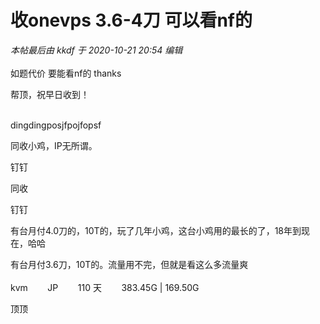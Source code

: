 # 收onevps 3.6-4刀 可以看nf的


<i class="pstatus"> 本帖最后由 kkdf 于 2020-10-21 20:54 编辑 </i><br />
<br />
如题代价 要能看nf的 thanks

帮顶，祝早日收到！<br />
<br />
<img src="static/image/smiley/default/time.gif" smilieid="15" border="0" alt="" /><img src="static/image/smiley/default/time.gif" smilieid="15" border="0" alt="" /><img src="static/image/smiley/default/time.gif" smilieid="15" border="0" alt="" />

dingdingposjfpojfopsf

同收小鸡，IP无所谓。

钉钉

同收<img id="aimg_L37ba" onclick="zoom(this, this.src, 0, 0, 0)" class="zoom" src="https://cdn.jsdelivr.net/gh/hishis/forum-master/public/images/patch.gif" onmouseover="img_onmouseoverfunc(this)" onload="thumbImg(this)" border="0" alt="" />

钉钉

有台月付4.0刀的，10T的，玩了几年小鸡，这台小鸡用的最长的了，18年到现在，哈哈

有台月付3.6刀，10T的。流量用不完，但就是看这么多流量爽<br />
<br />
kvm&nbsp; &nbsp; &nbsp; &nbsp; JP&nbsp; &nbsp; &nbsp; &nbsp; 110 天&nbsp; &nbsp; &nbsp; &nbsp; 383.45G | 169.50G&nbsp; &nbsp; &nbsp; &nbsp; 

顶顶
